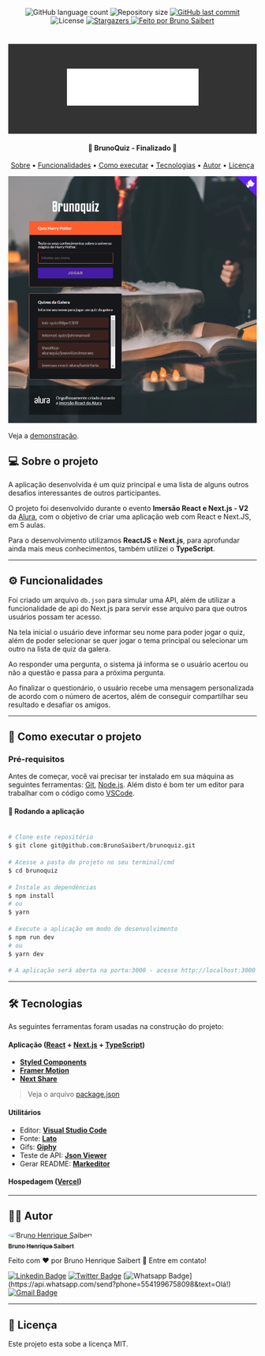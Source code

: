 <p align="center">
  <img alt="GitHub language count" src="https://img.shields.io/github/languages/count/BrunoSaibert/brunoquiz?color=%2304D361&style=for-the-badge">

  <img alt="Repository size" src="https://img.shields.io/github/repo-size/BrunoSaibert/brunoquiz?style=for-the-badge">

  <a href="https://github.com/BrunoSaibert/brunoquiz/commits/master">
    <img alt="GitHub last commit" src="https://img.shields.io/github/last-commit/BrunoSaibert/brunoquiz?style=for-the-badge">
  </a>

   <img alt="License" src="https://img.shields.io/badge/license-MIT-brightgreen?style=for-the-badge">
   <a href="https://github.com/BrunoSaibert/brunoquiz/stargazers">
    <img alt="Stargazers" src="https://img.shields.io/github/stars/BrunoSaibert/brunoquiz?style=for-the-badge">
  </a>

  <a href="https://brunosaibert.com.br/">
    <img alt="Feito por Bruno Saibert" src="https://img.shields.io/badge/feito%20por-Bruno%20Saibert-%231b9?style=for-the-badge">
  </a>

</p>
<h1 align="center" style="padding: 50px; background: #333333;">
    <img alt="brunoquiz" title="#brunoquiz" src="https://raw.githubusercontent.com/BrunoSaibert/brunoquiz/main/public/logo.png" />
</h1>

<h4 align="center">
	🏁  BrunoQuiz - Finalizado 🏁
</h4>

<p align="center">
 <a href="#--sobre-o-projeto">Sobre</a> •
 <a href="#-%EF%B8%8F-funcionalidades">Funcionalidades</a> •
 <a href="#--como-executar-o-projeto">Como executar</a> •
 <a href="#--tecnologias">Tecnologias</a> •
 <a href="#--autor">Autor</a> •
 <a href="#--licença">Licença</a>
</p>

![](https://raw.githubusercontent.com/BrunoSaibert/brunoquiz/main/public/screenshot.png)

Veja a [demonstração](https://brunoquiz.brunosaibert.vercel.app/).

## [](https://github.com/BrunoSaibert/brunoquiz#--sobre-o-projeto) 💻 Sobre o projeto

A aplicação desenvolvida é um quiz principal e uma lista de alguns outros desafios interessantes de outros participantes.

O projeto foi desenvolvido durante o evento **Imersão React e Next.js - V2** da [Alura](https://www.alura.com.br/), com o objetivo de criar uma aplicação web com React e Next.JS, em 5 aulas.

Para o desenvolvimento utilizamos **ReactJS** e **Next.js**, para aprofundar ainda mais meus conhecimentos, também utilizei o **TypeScript**.

---

## [](https://github.com/BrunoSaibert/brunoquiz#-%EF%B8%8F-funcionalidades) ⚙️ Funcionalidades

Foi criado um arquivo `db.json` para simular uma API, além de utilizar a funcionalidade de api do Next.js para servir esse arquivo para que outros usuários possam ter acesso.

Na tela inicial o usuário deve informar seu nome para poder jogar o quiz, além de poder selecionar se quer jogar o tema principal ou selecionar um outro na lista de quiz da galera.

Ao responder uma pergunta, o sistema já informa se o usuário acertou ou não a questão e passa para a próxima pergunta.

Ao finalizar o questionário, o usuário recebe uma mensagem personalizada de acordo com o número de acertos, além de conseguir compartilhar seu resultado e desafiar os amigos.

---

## [](https://github.com/BrunoSaibert/brunoquiz#--como-executar-o-projeto) 🚀 Como executar o projeto

### Pré-requisitos

Antes de começar, você vai precisar ter instalado em sua máquina as seguintes ferramentas:
[Git](https://git-scm.com), [Node.js](https://nodejs.org/en/).
Além disto é bom ter um editor para trabalhar com o código como [VSCode](https://code.visualstudio.com/).

#### 🧭 Rodando a aplicação

```bash

# Clone este repositório
$ git clone git@github.com:BrunoSaibert/brunoquiz.git

# Acesse a pasta do projeto no seu terminal/cmd
$ cd brunoquiz

# Instale as dependências
$ npm install
# ou
$ yarn

# Execute a aplicação em modo de desenvolvimento
$ npm run dev
# ou
$ yarn dev

# A aplicação será aberta na porta:3000 - acesse http://localhost:3000

```

---

## [](https://github.com/BrunoSaibert/brunoquiz#--tecnologias) 🛠 Tecnologias

As seguintes ferramentas foram usadas na construção do projeto:

#### **Aplicação** (**[React](https://reactjs.org/)** + **[Next.js](https://nextjs.org/)** + **[TypeScript](https://www.typescriptlang.org/)**)

- **[Styled Components](https://styled-components.com/)**
- **[Framer Motion](https://www.framer.com/motion/)**
- **[Next Share](https://react-icons.github.io/react-icons/)**

> Veja o arquivo [package.json](https://github.com/BrunoSaibert/brunoquiz/blob/master/web/package.json)

#### **Utilitários**

- Editor: **[Visual Studio Code](https://code.visualstudio.com/)**
- Fonte: **[Lato](https://fonts.google.com/specimen/Lato?query=lato)**
- Gifs: **[Giphy](https://giphy.com/)**
- Teste de API: **[Json Viewer](https://github.com/tulios/json-viewer)**
- Gerar README: **[Markeditor](https://markeditor.netlify.app/)**

#### **Hospedagem** (**[Vercel](https://vercel.com/)**)

---

## [](https://github.com/BrunoSaibert/brunoquiz#--autor) 👨‍🚀 Autor

<a href="https://brunosaibert.com.br/">
 <img style="border-radius: 50%;" src="https://avatars2.githubusercontent.com/u/40339324?s=460&u=4f5a7b83aa4e018b4eccbeaa1f6a6b8b04e0e4b7&v=4" width="100px;" alt="Bruno Henrique Saibert"/>
 <br />
 <sub><b>Bruno Henrique Saibert</b></sub></a>
 <br />

Feito com ❤️ por Bruno Henrique Saibert 👋 Entre em contato!

[![Linkedin Badge](https://img.shields.io/badge/-LinkedIn-blue?style=for-the-badge&logo=Linkedin&logoColor=white&link=https://www.linkedin.com/in/brunohenriquesaibert/)](https://www.linkedin.com/in/brunohenriquesaibert/)
[![Twitter Badge](https://img.shields.io/badge/-Twitter-1ca0f1?style=for-the-badge&labelColor=1ca0f1&logo=twitter&logoColor=white&link=https://twitter.com/bh_saibert)](https://twitter.com/bh_saibert)
[![Whatsapp Badge](https://img.shields.io/badge/-Whatsapp-4CA143?style=for-the-badge&labelColor=4CA143&logo=whatsapp&logoColor=white&link=https://api.whatsapp.com/send?phone=5541996758098&text=Olá!)](https://api.whatsapp.com/send?phone=5541996758098&text=Olá!)
[![Gmail Badge](https://img.shields.io/badge/-Gmail-c14438?style=for-the-badge&logo=Gmail&logoColor=white&link=mailto:brunosaibert@gmail.com)](mailto:brunosaibert@gmail.com)

---

## [](https://github.com/BrunoSaibert/brunoquiz#--licença) 📝 Licença

Este projeto esta sobe a licença MIT.
